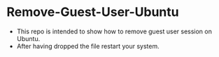 # Remove-Guest-User-Ubuntu
- This repo is intended to show how to remove guest user session on Ubuntu.
- After having dropped the file restart your system.
